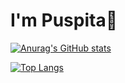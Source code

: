 # I'm Puspita👋

[![Anurag's GitHub stats](https://github-readme-stats.vercel.app/api?username=PuspitaKartika&show_icons=true)](https://github.com/PuspitaKartika/github-readme-stats)

[![Top Langs](https://github-readme-stats.vercel.app/api/top-langs/?username=PuspitaKartika&layout=pie)](https://github.com/PuspitaKartika/github-readme-stats)
<!--
**PuspitaKartika/PuspitaKartika** is a ✨ _special_ ✨ repository because its `README.md` (this file) appears on your GitHub profile.

Here are some ideas to get you started:

- 🔭 I’m currently working on ...
- 🌱 I’m currently learning ...
- 👯 I’m looking to collaborate on ...
- 🤔 I’m looking for help with ...
- 💬 Ask me about ...
- 📫 How to reach me: ...
- 😄 Pronouns: ...
- ⚡ Fun fact: ...
-->
